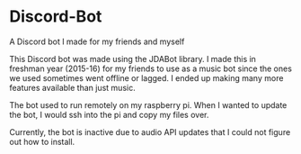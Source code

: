 # Discord-Bot
A Discord bot I made for my friends and myself

This Discord bot was made using the JDABot library. I made this in freshman year (2015-16) for my friends to use as a music bot since the ones we used sometimes went offline or lagged. I ended up making many more features available than just music.

The bot used to run remotely on my raspberry pi. When I wanted to update the bot, I would ssh into the pi and copy my files over.

Currently, the bot is inactive due to audio API updates that I could not figure out how to install.
